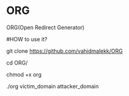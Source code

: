# ORG
ORG(Open Redirect Generator)

#HOW to use it?

git clone https://github.com/vahidmalekk/ORG

cd ORG/

chmod +x org

./org victim_domain attacker_domain
